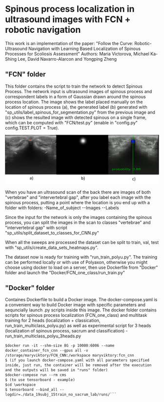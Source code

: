 # Spinous process localization in ultrasound images with FCN + robotic navigation

This work is an implementation of the paper: "Follow the Curve: Robotic-Ultrasound Navigation with Learning Based Localization of Spinous Processes for Scoliosis Assessment"
Authors: Maria Victorova, Michael Ka-Shing Lee, David Navarro-Alarcon and Yongping Zheng

## "FCN" folder
This folder contains the script to train the network to detect Spinous Process. The network input is ultrasound images of spinous process and correspondent labels in a form of Gaussian drawn around the spinous process location. The image shows the label placed manually on the location of spinous process (a), the generated label (b) generated with "sp_utils/label_spinous_for_segmentation.py" from the previous image and (c) shows the resulted image with detected spinous on a single frame, which can be computed with "FCN/test.py" (enable in "config.py" config.TEST.PLOT = True).

![alt text](https://github.com/maryviktory/Polyu_navigation/blob/master/FCN_single_image_output.png?raw=true)

When you have an ultrasound scan of the back there are images of both "vertebrae" and "intervertebral gap", after you label each image with the spinous process, putting a point where the location is you end up with a folder with folders: 
-Name_of_subject
--Images
--Labels

Since the input for the network is only the images containing the spinous process, you can split the images in the scan to classes "vertebrae" and "intervertebral gap" with script "sp_utils/split_dataset_to_classes_for_CNN.py"

When all the sweeps are processed the dataset can be split to train, val, test with "sp_utils/create_data_sets_heatmaps.py".

The dataset now is ready for training with "run_train_polyu.py". The training can be performed locally or with use of Polyaxon, otherwise you might choose using docker to load on a server, then use Dockerfile from "Docker" folder and launch the "Docker/FCN_one_class/run_train.py"

## "Docker" folder
Containes Dockerfile to build a Docker image. The docker-compose.yaml is a convenient way to build Docker image with specific parameters and sequncially launch .py scripts inside this image. The docker folder contains scripts for spinous process localization (FCN_one_class) and multitask training for 2 heads (localization + classication, run_train_multiclass_polyu.py) as well as experimental script for 3 heads (localization of spinous process, sacrum and classification) -  run_train_multiclass_polyu_3heads.py

```$ (if you launch docker container through terminal)
$docker run -it --shm-size 8G -p 10000:6006 --name docker_container_fcn_cnn --gpus all -v /storage/maryviktory/FCN_CNN:/workspace maryviktory:fcn_cnn
$ (if you launch docker-compose.yaml with all parameters specified inside, just run, the container will be removed after the execution and the outputs will be saved in "runs" folder)
$docker-compose run --rm cms
$ (to use tensorboard - example)
$cd \workspace
$ tensorboard --bind_all --logdir=./data_19subj_15train_no_sacrum_lab/runs/```


